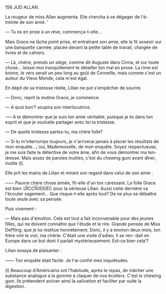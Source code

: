 156 JUD ALLAN.

La rougeur de miss Allan augmenta. Elle chercha à se dégager de l'é-
treinte de son amie. '

— Tu es en proie à un réve, commença-t-elle...

Mais Grace ne lâcha point prise, et entraînant son amie, elle la ﬁt asseoir
sur une banquette cannée, placée devant la petite table de travail, chargée
de livres et de cahiers.

— Là, chérie, prends un siège, comme dit Auguste dans Cinna, et sur
toute chose... laisse-moi tranquillement te détailler ton mal en prose. La
rime est bonne, le vers serait un peu long au goût de Corneille, mais comme
c'est un auteur du Vieux Monde, cela m'est égal.

En dépit de sa tristesse réelle, Lilian ne put s'empêcher de sourire.

— Donc, reprit la mutine Grace, je commence.

— A quoi bon‘? soupira son interlocutrice.

-— A te démontrer que je suis ton amie véritable, puisque je lis dans ton
esprit et que je souhaite partager avec toi ta tristesse.

— De quelle tristesse parles-tu, ma chère folle?

— Si tu m'interromps toujours, je n'arriverai jamais à placer les résultats
de mon enquéte...; oui, Mademoiselle, de mon enquête. Soyez respectueuse,
je me suis faite le détective de votre âme, aﬁn de vous démontrer ma ten-
dresse. Mais assez de paroles inutiles, c'est du chewing gum avant dîner,
inutile (l).

Elle prit les mains de Lilian et mirant son regard dans celui de son amie :

—— Pauvre chère chose aimée, ﬁt-elle d'un ton caressant. La folle Grace
est bien ‘JÎÏCCÎÎODDÉC pour la sérieuse Lilian. Aussi cette dernière va l'écouter
sagement... Que risque-t-elle après tout? De ne plus se débattre toute seule
avec sa pensée.

Puis vivement :

— Mais pas d'émotion. Cela est tout a fait inconvenable pour des jeunes
ﬁlles, qui ne doivent connaître que l'étude et le rire. Grande pensée de
Miss Defﬂing, que je lui restitue honnêtement. Donc, il y a environ deux
mois, ton frère vint te voir, ma chérie. C'était une visite d'adieu. Il se ren-
dait en Europe dans un but dont il parlait mystérieusement. Est-ce bien
cela‘?

Lilian essaya de plaisanter :

—— Ton enquête était facile. Je t'ai conﬁé mes inquiétudes.

(l) Beaucoup d'Américains ont l'habitude, après le repas, de mâcher une substance analogue a
la gomme à claquer de nos écoliers. C'est le chewing gum. Ils prétendent activer ainsi la salivation
et faciliter par suite la digestion.


